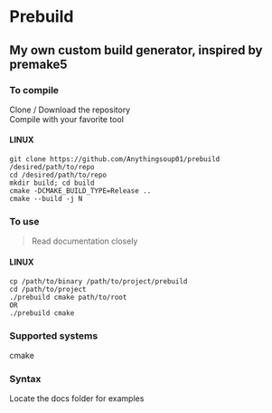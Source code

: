 # Prebuild
## My own custom build generator, inspired by premake5

### To compile
Clone / Download the repository<br/>
Compile with your favorite tool<br/>
#### LINUX
```
git clone https://github.com/Anythingsoup01/prebuild /desired/path/to/repo
cd /desired/path/to/repo
mkdir build; cd build
cmake -DCMAKE_BUILD_TYPE=Release ..
cmake --build -j N
```
### To use
> Read documentation closely<br/>
#### LINUX
```
cp /path/to/binary /path/to/project/prebuild
cd /path/to/project
./prebuild cmake path/to/root
OR
./prebuild cmake
```

### Supported systems
cmake<br/>

### Syntax
Locate the docs folder for examples<br/>
